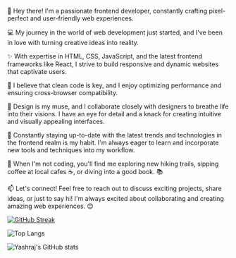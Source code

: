 👋 Hey there! I'm a passionate frontend developer, constantly crafting pixel-perfect and user-friendly web experiences. 

💻 My journey in the world of web development just started, and I've been in love with turning creative ideas into reality.

✨ With expertise in HTML, CSS, JavaScript, and the latest frontend frameworks like React, I strive to build responsive and dynamic websites that captivate users. 

💪 I believe that clean code is key, and I enjoy optimizing performance and ensuring cross-browser compatibility.

🎨 Design is my muse, and I collaborate closely with designers to breathe life into their visions. I have an eye for detail and a knack for creating intuitive and visually appealing interfaces. 

🚀 Constantly staying up-to-date with the latest trends and technologies in the frontend realm is my habit. I'm always eager to learn and incorporate new tools and techniques into my workflow.

🌟 When I'm not coding, you'll find me exploring new hiking trails, sipping coffee at local cafes ☕, or diving into a good book. 📚

📫 Let's connect! Feel free to reach out to discuss exciting projects, share ideas, or just to say hi! I'm always excited about collaborating and creating amazing web experiences. 😊

<!---
Ysb321/Ysb321 is a ✨ special ✨ repository because its `README.md` (this file) appears on your GitHub profile.
You can click the Preview link to take a look at your changes.
--->


<a href=""><img src="https://streak-stats.demolab.com?user=ysb321&theme=onedark-duo&hide_border=true&date_format=M%20j%5B%2C%20Y%5D" alt="GitHub Streak" /></a>

![Top Langs](https://github-readme-stats.vercel.app/api/top-langs/?username=anuraghazra&layout=compact)

![Yashraj's GitHub stats](https://github-readme-stats.vercel.app/api?username=anuraghazra&show_icons=true&theme=radical)
